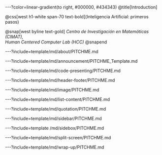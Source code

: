 ---?color=linear-gradient(to right, #000000, #434343)
@title[Introduction]

@css[west h1-white span-70 text-bold](Inteligencia Artificial: primeros pasos)

@snap[west byline text-gold]
*Centro de Investigación en Matemáticas (CIMAT),<br>*
*Human Centered Computer Lab (HCC)*
@snapend


---?include=template/md/about/PITCHME.md

---?include=template/md/announcement/PITCHME_Template.md

---?include=template/md/code-presenting/PITCHME.md

---?include=template/md/header-footer/PITCHME.md

---?include=template/md/image/PITCHME.md

---?include=template/md/list-content/PITCHME.md

---?include=template/md/quotation/PITCHME.md

---?include=template/md/sidebar/PITCHME.md

---?include=template  /md/sidebox/PITCHME.md

---?include=template/md/split-screen/PITCHME.md

---?include=template/md/wrap-up/PITCHME.md
